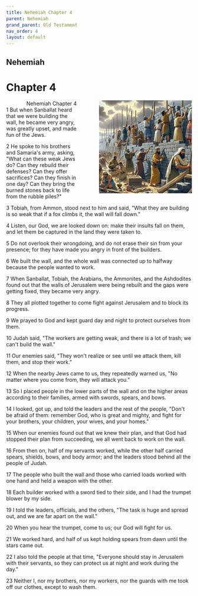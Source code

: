 ```yaml
---
title: Nehemiah Chapter 4
parent: Nehemiah
grand_parent: Old Testament
nav_order: 4
layout: default
---
```


## Nehemiah

# Chapter 4

<div style="clear: both; text-align: right;">
    <img src="/assets/Image/Nehemiah/500/4.jpg" alt="Nehemiah Chapter 4" class="chapter-image" style="max-width: 50%; height: auto; float: right; margin: 0 0 10px 10px; padding-left: 10%;">
    <figcaption style="font-size: 14px;">Nehemiah Chapter 4</figcaption>
</div>
1 But when Sanballat heard that we were building the wall, he became very angry, was greatly upset, and made fun of the Jews.

2 He spoke to his brothers and Samaria's army, asking, "What can these weak Jews do? Can they rebuild their defenses? Can they offer sacrifices? Can they finish in one day? Can they bring the burned stones back to life from the rubble piles?"

3 Tobiah, from Ammon, stood next to him and said, "What they are building is so weak that if a fox climbs it, the wall will fall down."

4 Listen, our God, we are looked down on: make their insults fall on them, and let them be captured in the land they were taken to.

5 Do not overlook their wrongdoing, and do not erase their sin from your presence; for they have made you angry in front of the builders.

6 We built the wall, and the whole wall was connected up to halfway because the people wanted to work.

7 When Sanballat, Tobiah, the Arabians, the Ammonites, and the Ashdodites found out that the walls of Jerusalem were being rebuilt and the gaps were getting fixed, they became very angry.

8 They all plotted together to come fight against Jerusalem and to block its progress.

9 We prayed to God and kept guard day and night to protect ourselves from them.

10 Judah said, "The workers are getting weak, and there is a lot of trash; we can't build the wall."

11 Our enemies said, "They won't realize or see until we attack them, kill them, and stop their work."

12 When the nearby Jews came to us, they repeatedly warned us, "No matter where you come from, they will attack you."

13 So I placed people in the lower parts of the wall and on the higher areas according to their families, armed with swords, spears, and bows.

14 I looked, got up, and told the leaders and the rest of the people, "Don't be afraid of them: remember God, who is great and mighty, and fight for your brothers, your children, your wives, and your homes."

15 When our enemies found out that we knew their plan, and that God had stopped their plan from succeeding, we all went back to work on the wall.

16 From then on, half of my servants worked, while the other half carried spears, shields, bows, and body armor; and the leaders stood behind all the people of Judah.

17 The people who built the wall and those who carried loads worked with one hand and held a weapon with the other.

18 Each builder worked with a sword tied to their side, and I had the trumpet blower by my side.

19 I told the leaders, officials, and the others, "The task is huge and spread out, and we are far apart on the wall."

20 When you hear the trumpet, come to us; our God will fight for us.

21 We worked hard, and half of us kept holding spears from dawn until the stars came out.

22 I also told the people at that time, "Everyone should stay in Jerusalem with their servants, so they can protect us at night and work during the day."

23 Neither I, nor my brothers, nor my workers, nor the guards with me took off our clothes, except to wash them.


